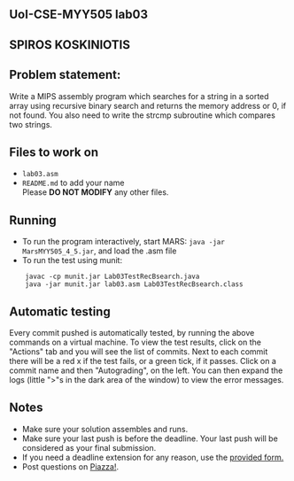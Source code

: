 
## UoI-CSE-MYY505 lab03

## SPIROS KOSKINIOTIS

## Problem statement:
Write a MIPS assembly program which searches for a string in a sorted array using recursive binary search and
returns the memory address or 0, if not found. You also need to write the strcmp subroutine which compares two strings.
 
## Files to work on
* `lab03.asm` 
* `README.md` to add your name<br/>
Please **DO NOT MODIFY** any other files. 
      
## Running 
* To run the program interactively, start MARS: `java -jar MarsMYY505_4_5.jar`, and load the .asm file
* To run the test using munit: <br/>
```
    javac -cp munit.jar Lab03TestRecBsearch.java
    java -jar munit.jar lab03.asm Lab03TestRecBsearch.class
```

## Automatic testing 
Every commit pushed is automatically tested, by running the above commands on a virtual machine.
To view the test results, click on the "Actions" tab and you will see the list of commits.
Next to each commit there will be a red x if the test fails, or a green tick, if it passes. Click on a commit name and then "Autograding", on the left. You can then expand the logs (little ">"s in the dark area of the window) to view the error messages.

## Notes
* Make sure your solution assembles and runs.
* Make sure your last push is before the deadline. Your last push will be considered as your final submission.
* If you need a deadline extension for any reason, use the [provided form.](https://forms.gle/ZoRVSsbghBZAqPM27)
* Post questions on [Piazza!](https://piazza.com/uoi.gr/fall2020/myy505/home).

